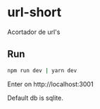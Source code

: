 # url-short
Acortador de url's

## Run
```sh
npm run dev | yarn dev
```

Enter on http://localhost:3001

Default db is sqlite.
